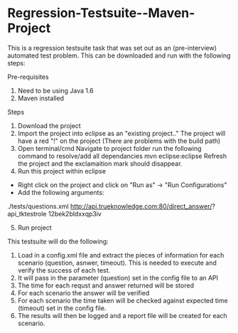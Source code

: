 Regression-Testsuite--Maven-Project
===================================

This is a regression testsuite task that was set out as an (pre-interview) automated test problem.
This can be downloaded and run with the following steps:

Pre-requisites

1. Need to be using Java 1.6
2. Maven installed


Steps

1. Download the project
2. Import the project into eclipse as an "existing project.."
The project will have a red "!" on the project (There are problems with the build path)
3. Open terminal/cmd
Navigate to project folder
run the following command to resolve/add all dependancies
mvn eclipse:eclipse
Refresh the project and the exclamaition mark should disappear.
4. Run this project within eclipse
- Right click on the project and click on "Run as" -> "Run Configurations"
- Add the following arguments:

./tests/questions.xml http://api.trueknowledge.com:80/direct_answer/?  api_tktestrole  12bek2bldxxqp3iv

5. Run project


This testsuite will do the following:

1. Load in a config.xml file and extract the pieces of information for each scenario (question, asnwer, timeout). This is needed to execute and verify the success of each test.
2. It will pass in the parameter (question) set in the config file to an API
3. The time for each requst and answer returned will be stored
4. For each scenario the answer will be verified 
5. For each scenario the time taken will be checked against expected time (timeout) set in the config file.
6. The results will then be logged and a report file will be created for each scenario.
